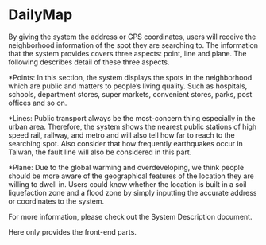 # DailyMap
By giving the system the address or GPS coordinates, users will receive the neighborhood information of the spot they are searching to. 
The information that the system provides covers three aspects: point, line and plane. The following describes detail of these three aspects.

*Points: In this section, the system displays the spots in the neighborhood which are public and matters to people’s living quality. Such as hospitals, schools, department stores, super markets, convenient stores, parks, post offices and so on.

*Lines: Public transport always be the most-concern thing especially in the urban area. Therefore, the system shows the nearest public stations of high speed rail, railway, and metro and will also tell how far to reach to the searching spot. Also consider that how frequently earthquakes occur in Taiwan, the fault line will also be considered in this part.

*Plane: Due to the global warming and overdeveloping, we think people should be more aware of the geographical features of the location they are willing to dwell in. Users could know whether the location is built in a soil liquefaction zone and a flood zone by simply inputting the accurate address or coordinates to the system.

For more information, please check out the System Description document.

Here only provides the front-end parts.

